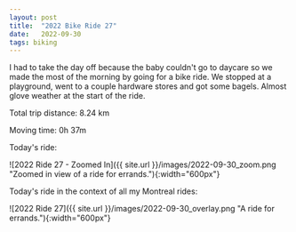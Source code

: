 ```yaml
---
layout: post
title:  "2022 Bike Ride 27"
date:   2022-09-30
tags: biking
---
```


I had to take the day off because the baby couldn't go to daycare so we made the most of the morning by going for a bike ride. We stopped at a playground, went to a couple hardware stores and got some bagels. Almost glove weather at the start of the ride.

Total trip distance: 8.24 km

Moving time: 0h 37m

Today's ride:

![2022 Ride 27 - Zoomed In]({{ site.url }}/images/2022-09-30_zoom.png "Zoomed in view of a ride for errands."){:width="600px"}

Today's ride in the context of all my Montreal rides:

![2022 Ride 27]({{ site.url }}/images/2022-09-30_overlay.png "A ride for errands."){:width="600px"}
